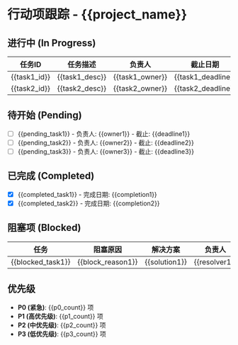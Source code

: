 # 行动项跟踪 - {{project_name}}

## 进行中 (In Progress)
| 任务ID | 任务描述 | 负责人 | 截止日期 | 状态 |
|--------|---------|--------|----------|------|
| {{task1_id}} | {{task1_desc}} | {{task1_owner}} | {{task1_deadline}} | {{task1_status}} |
| {{task2_id}} | {{task2_desc}} | {{task2_owner}} | {{task2_deadline}} | {{task2_status}} |

## 待开始 (Pending)
- [ ] {{pending_task1}} - 负责人: {{owner1}} - 截止: {{deadline1}}
- [ ] {{pending_task2}} - 负责人: {{owner2}} - 截止: {{deadline2}}
- [ ] {{pending_task3}} - 负责人: {{owner3}} - 截止: {{deadline3}}

## 已完成 (Completed)
- [x] {{completed_task1}} - 完成日期: {{completion1}}
- [x] {{completed_task2}} - 完成日期: {{completion2}}

## 阻塞项 (Blocked)
| 任务 | 阻塞原因 | 解决方案 | 负责人 |
|------|---------|---------|--------|
| {{blocked_task1}} | {{block_reason1}} | {{solution1}} | {{resolver1}} |

## 优先级
- **P0 (紧急)**: {{p0_count}} 项
- **P1 (高优先级)**: {{p1_count}} 项  
- **P2 (中优先级)**: {{p2_count}} 项
- **P3 (低优先级)**: {{p3_count}} 项